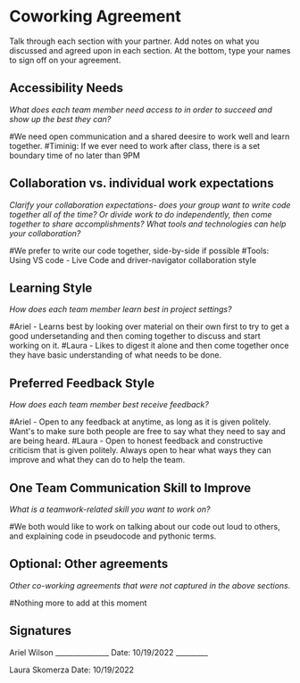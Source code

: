 # Coworking Agreement

Talk through each section with your partner. Add notes on what you discussed and agreed upon in each section. At the bottom, type your names to sign off on your agreement.

## Accessibility Needs
*What does each team member need access to in order to succeed and show up the best they can?*

#We need open communication and a shared deesire to work well and learn together.
#Timinig: If we ever need to work after class, there is a set boundary time of no later than 9PM

## Collaboration vs. individual work expectations
*Clarify your collaboration expectations- does your group want to write code together all of the time? Or divide work to do independently, then come together to share accomplishments? What tools and technologies can help your collaboration?*

#We prefer to write our code together, side-by-side if possible
#Tools: Using VS code - Live Code and driver-navigator collaboration style

## Learning Style
*How does each team member learn best in project settings?*

#Ariel - Learns best by looking over material on their own first to try to get a good undersetanding and then coming together to discuss and start working on it.
#Laura - Likes to digest it alone and then come together once they have basic understanding of what needs to be done.

## Preferred Feedback Style
*How does each team member best receive feedback?*

#Ariel - Open to any feedback at anytime, as long as it is given politely. Want's to make sure both people are free to say what they need to say and are being heard.
#Laura - Open to honest feedback and constructive criticism that is  given politely. Always open to hear what ways they can improve and what they can do to help the team.

## One Team Communication Skill to Improve
*What is a teamwork-related skill you want to work on?*

#We both would like to work on talking about our code out loud to others, and explaining code in pseudocode and pythonic terms.

## Optional: Other agreements
*Other co-working agreements that were not captured in the above sections.*

#Nothing more to add at this moment

## Signatures
Ariel Wilson _______________
Date: 10/19/2022 _________

Laura Skomerza
Date: 10/19/2022
